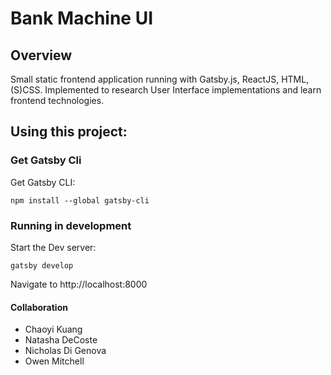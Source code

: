 # Bank Machine UI

## Overview
Small static frontend application running with Gatsby.js, ReactJS, HTML, (S)CSS.
Implemented to research User Interface implementations and learn frontend technologies.

## Using this project:

### Get Gatsby Cli

Get Gatsby CLI:

`npm install --global gatsby-cli`

### Running in development

Start the Dev server:

`gatsby develop`

Navigate to http://localhost:8000

#### Collaboration

- Chaoyi Kuang
- Natasha DeCoste 
- Nicholas Di Genova
- Owen Mitchell
